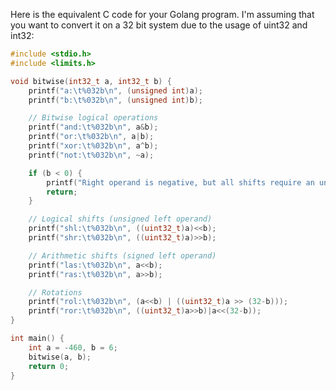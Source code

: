 Here is the equivalent C code for your Golang program. I'm assuming that you want to convert it on a 32 bit system due to the usage of uint32 and int32:

```c
#include <stdio.h>
#include <limits.h>

void bitwise(int32_t a, int32_t b) {
    printf("a:\t%032b\n", (unsigned int)a);
	printf("b:\t%032b\n", (unsigned int)b);

	// Bitwise logical operations
	printf("and:\t%032b\n", a&b);
	printf("or:\t%032b\n", a|b);
	printf("xor:\t%032b\n", a^b);
	printf("not:\t%032b\n", ~a);

	if (b < 0) {
		printf("Right operand is negative, but all shifts require an unsigned right operand (shift distance).\n");
		return;
	}

    // Logical shifts (unsigned left operand)
	printf("shl:\t%032b\n", ((uint32_t)a)<<b);
	printf("shr:\t%032b\n", ((uint32_t)a)>>b);

    // Arithmetic shifts (signed left operand)
	printf("las:\t%032b\n", a<<b);
	printf("ras:\t%032b\n", a>>b);

    // Rotations
	printf("rol:\t%032b\n", (a<<b) | ((uint32_t)a >> (32-b)));
	printf("ror:\t%032b\n", ((uint32_t)a>>b)|a<<(32-b));
}

int main() {
	int a = -460, b = 6;
	bitwise(a, b);
    return 0;
}
```
